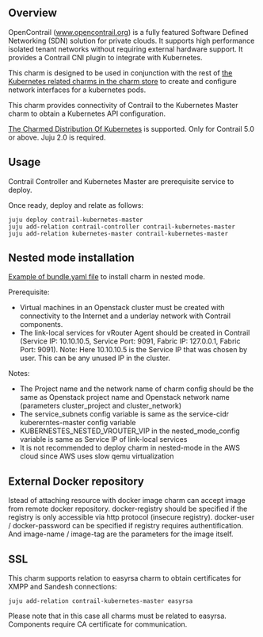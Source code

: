 Overview
--------

OpenContrail (www.opencontrail.org) is a fully featured Software Defined
Networking (SDN) solution for private clouds. It supports high performance
isolated tenant networks without requiring external hardware support. It
provides a Contrail CNI plugin to integrate with Kubernetes.

This charm is designed to be used in conjunction with the rest of
[the Kubernetes related charms in the charm store](https://jaas.ai/canonical-kubernetes)
to create and configure network interfaces for a kubernetes pods.

This charm provides connectivity of Contrail to the Kubernetes Master charm to obtain a Kubernetes API configuration.

[The Charmed Distribution Of Kubernetes](https://jaas.ai/canonical-kubernetes) is supported.
Only for Contrail 5.0 or above.
Juju 2.0 is required.

Usage
-----

Contrail Controller and Kubernetes Master are prerequisite service to deploy.

Once ready, deploy and relate as follows:

    juju deploy contrail-kubernetes-master
    juju add-relation contrail-controller contrail-kubernetes-master
    juju add-relation kubernetes-master contrail-kubernetes-master

Nested mode installation
------------------------

[Example of bundle.yaml file](../examples/contrail-bundle-k8s-nested-mode.yaml) to install charm in nested mode.

Prerequisite:

- Virtual machines in an Openstack cluster must be created with connectivity to the Internet and a underlay network with Contrail components.
- The link-local services for vRouter Agent should be created in Contrail (Service IP: 10.10.10.5, Service Port: 9091, Fabric IP: 127.0.0.1, Fabric Port: 9091). Note: Here 10.10.10.5 is the Service IP that was chosen by user. This can be any unused IP in the cluster.

Notes:

- The Project name and the network name of charm config should be the same as Openstack project name and Openstack network name (parameters cluster_project and cluster_network)
- The service_subnets config variable is same as the service-cidr kubererntes-master config variable
- KUBERNESTES_NESTED_VROUTER_VIP in the nested_mode_config variable is same as Service IP of link-local services
- It is not recommended to deploy charm in nested-mode in the AWS cloud since AWS uses slow qemu virtualization

External Docker repository
--------------------------

Istead of attaching resource with docker image charm can accept image from remote docker repository.
docker-registry should be specified if the registry is only accessible via http protocol (insecure registry).
docker-user / docker-password can be specified if registry requires authentification.
And image-name / image-tag are the parameters for the image itself.

SSL
---

This charm supports relation to easyrsa charm to obtain certificates for XMPP and Sandesh connections:

    juju add-relation contrail-kubernetes-master easyrsa

Please note that in this case all charms must be related to easyrsa. Components require CA certificate for communication.
